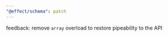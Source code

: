 ```yaml
---
"@effect/schema": patch
---
```


feedback: remove `array` overload to restore pipeability to the API
